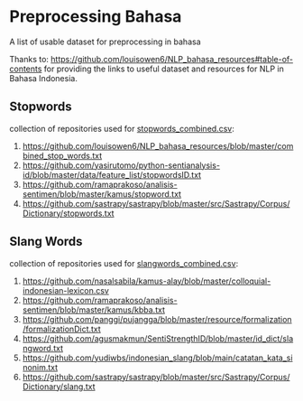 # **Preprocessing Bahasa**
A list of usable dataset for preprocessing in bahasa 

Thanks to:
https://github.com/louisowen6/NLP_bahasa_resources#table-of-contents 
for providing the links to useful dataset and resources for NLP in Bahasa Indonesia.

## Stopwords
collection of repositories used for [stopwords_combined.csv](https://github.com/alnad01/preprocessing-bahasa/blob/main/stopwords_combined.csv):
1. https://github.com/louisowen6/NLP_bahasa_resources/blob/master/combined_stop_words.txt
2. https://github.com/yasirutomo/python-sentianalysis-id/blob/master/data/feature_list/stopwordsID.txt
3. https://github.com/ramaprakoso/analisis-sentimen/blob/master/kamus/stopword.txt
4. https://github.com/sastrapy/sastrapy/blob/master/src/Sastrapy/Corpus/Dictionary/stopwords.txt

## Slang Words
collection of repositories used for [slangwords_combined.csv](https://github.com/alnad01/preprocessing-bahasa/blob/main/slangwords_combined.csv):
1. https://github.com/nasalsabila/kamus-alay/blob/master/colloquial-indonesian-lexicon.csv
2. https://github.com/ramaprakoso/analisis-sentimen/blob/master/kamus/kbba.txt
3. https://github.com/panggi/pujangga/blob/master/resource/formalization/formalizationDict.txt
4. https://github.com/agusmakmun/SentiStrengthID/blob/master/id_dict/slangword.txt
5. https://github.com/yudiwbs/indonesian_slang/blob/main/catatan_kata_sinonim.txt
6. https://github.com/sastrapy/sastrapy/blob/master/src/Sastrapy/Corpus/Dictionary/slang.txt





